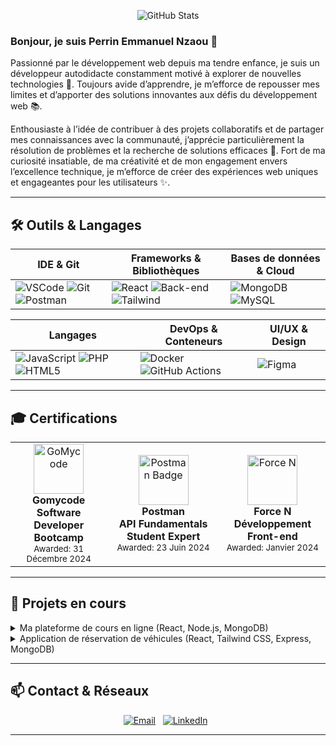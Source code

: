 <!-- Banner -->
<p align="center">
  <img src="https://github-readme-stats.vercel.app/api?username=pnzaou&show_icons=true&theme=radical&include_all_commits=true" alt="GitHub Stats" />
</p>

### Bonjour, je suis **Perrin Emmanuel Nzaou** 👋

Passionné par le développement web depuis ma tendre enfance, je suis un développeur autodidacte constamment motivé à explorer de nouvelles technologies 🚀. Toujours avide d’apprendre, je m’efforce de repousser mes limites et d’apporter des solutions innovantes aux défis du développement web 📚.

Enthousiaste à l’idée de contribuer à des projets collaboratifs et de partager mes connaissances avec la communauté, j’apprécie particulièrement la résolution de problèmes et la recherche de solutions efficaces 🤝. Fort de ma curiosité insatiable, de ma créativité et de mon engagement envers l’excellence technique, je m’efforce de créer des expériences web uniques et engageantes pour les utilisateurs ✨.

---

## 🛠️ Outils & Langages

| IDE & Git               | Frameworks & Bibliothèques     | Bases de données & Cloud    |
|-------------------------|--------------------------------|-----------------------------|
| ![VSCode](https://skillicons.dev/icons?i=vscode) ![Git](https://skillicons.dev/icons?i=git,github) ![Postman](https://skillicons.dev/icons?i=postman) | ![React](https://skillicons.dev/icons?i=react,vue,next) ![Back-end](https://skillicons.dev/icons?i=express,laravel) ![Tailwind](https://skillicons.dev/icons?i=tailwind,bootstrap) | ![MongoDB](https://skillicons.dev/icons?i=mongodb) ![MySQL](https://skillicons.dev/icons?i=mysql) |

| Langages                | DevOps & Conteneurs            | UI/UX & Design             |
|-------------------------|--------------------------------|-----------------------------|
| ![JavaScript](https://skillicons.dev/icons?i=js,ts) ![PHP](https://skillicons.dev/icons?i=php) ![HTML5](https://skillicons.dev/icons?i=html,css,scss) | ![Docker](https://skillicons.dev/icons?i=docker) ![GitHub Actions](https://img.shields.io/badge/CI%2FCD-GHActions-blue) | ![Figma](https://skillicons.dev/icons?i=figma) |

---

## 🎓 Certifications

<table>
  <tr>
    <td align="center">
      <a href="https://diploma.gomycode.app/?id=31733065242678985">
        <img src="https://scontent.fdkr6-1.fna.fbcdn.net/v/t39.30808-6/387072056_659845202908519_1663994269270741127_n.jpg?_nc_cat=109&ccb=1-7&_nc_sid=6ee11a&_nc_ohc=b4cg7THHDWgQ7kNvwHKV0R8&_nc_oc=AdlOtzpqVtag6n3KjemtPaPpEHokDKqI_QmJDcwYDdXn2HPDQ8ic-2_C6rwPujLuGWU&_nc_zt=23&_nc_ht=scontent.fdkr6-1.fna&_nc_gid=XDtheejHSkh3cHCumCgF-A&oh=00_AfP1ZE_mPVKZm9awW6MN2DTifzYF8jFdMZHt6oKSfWVdNQ&oe=686D8447" width="80" alt="GoMycode">
      </a><br>
      <strong>Gomycode<br>Software Developer Bootcamp</strong><br>
      <small>Awarded: 31 Décembre 2024</small>
    </td>
    <td align="center">
      <a href="https://api.badgr.io/public/assertions/MIA4wtwYRt-dmCF8mrx9gw?identity__email=perrinemmanuelnzaou%40gmail.com">
        <img src="https://api.badgr.io/public/assertions/MIA4wtwYRt-dmCF8mrx9gw/image" width="80" alt="Postman Badge">
      </a><br>
      <strong>Postman<br>API Fundamentals Student Expert</strong><br>
      <small>Awarded: 23 Juin 2024</small>
    </td>
    <td align="center">
      <a href="https://formation.force-n.sn/mod/customcert/verify_certificate.php?contextid=248505&code=udGgyQp5HR&qrcode=1">
        <img src="https://media.licdn.com/dms/image/sync/v2/D4E27AQFvD-s7s_orUg/articleshare-shrink_800/articleshare-shrink_800/0/1711652127574?e=2147483647&v=beta&t=gJY6uWr66zLb8cpUn1NBqi_xsWUsQXXRDP7HI1FNKvE" width="80" alt="Force N">
      </a><br>
      <strong>Force N<br>Développement Front-end</strong><br>
      <small>Awarded: Janvier 2024</small>
    </td>
  </tr>
</table>


---

## 🔭 Projets en cours

<details>
  <summary>Ma plateforme de cours en ligne (React, Node.js, MongoDB)</summary>

  - Système de vidéos et quiz interactifs
  - Paiement avant accès aux résultats d'examens
  - Export PDF des certificats
</details>

<details>
  <summary>Application de réservation de véhicules (React, Tailwind CSS, Express, MongoDB)</summary>

  - Sélection de dates avec calendrier
  - Calcul dynamique du prix
  - PDF des devis imprimables
</details>

---

## 📫 Contact & Réseaux

<p align="center">
  <a href="mailto:nzaouperrinemmanuel@gmail.com"><img src="https://img.shields.io/badge/📧-Email-blue?style=flat-square" alt="Email"></a>
  &nbsp;
  <a href="https://www.linkedin.com/in/pnzaou"><img src="https://img.shields.io/badge/LinkedIn-Profile-blue?style=flat-square" alt="LinkedIn"></a>
  &nbsp;
</p>

---

